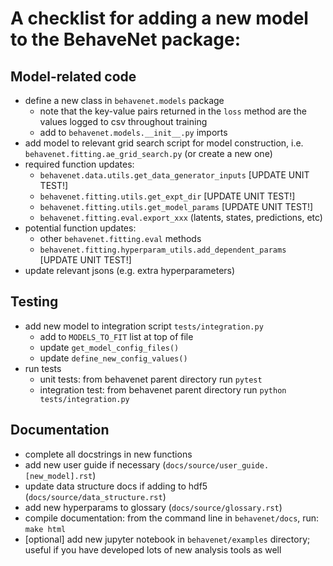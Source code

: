 A checklist for adding a new model to the BehaveNet package:
===

Model-related code
---

* define a new class in `behavenet.models` package
    * note that the key-value pairs returned in the `loss` method are the values logged to csv throughout training
    * add to `behavenet.models.__init__.py` imports
* add model to relevant grid search script for model construction, i.e. `behavenet.fitting.ae_grid_search.py` (or create a new one)
* required function updates:
    * `behavenet.data.utils.get_data_generator_inputs` [UPDATE UNIT TEST!]
    * `behavenet.fitting.utils.get_expt_dir` [UPDATE UNIT TEST!]
    * `behavenet.fitting.utils.get_model_params` [UPDATE UNIT TEST!]
    * `behavenet.fitting.eval.export_xxx` (latents, states, predictions, etc)
* potential function updates:
    * other `behavenet.fitting.eval` methods
    * `behavenet.fitting.hyperparam_utils.add_dependent_params` [UPDATE UNIT TEST!]
* update relevant jsons (e.g. extra hyperparameters)


Testing
---

* add new model to integration script `tests/integration.py`
    * add to `MODELS_TO_FIT` list at top of file 
    * update `get_model_config_files()`
    * update `define_new_config_values()`
*  run tests
    * unit tests: from behavenet parent directory run `pytest`
    * integration test: from behavenet parent directory run `python tests/integration.py`


Documentation
---

* complete all docstrings in new functions
* add new user guide if necessary (`docs/source/user_guide.[new_model].rst`)
* update data structure docs if adding to hdf5 (`docs/source/data_structure.rst`)
* add new hyperparams to glossary (`docs/source/glossary.rst`)
* compile documentation: from the command line in `behavenet/docs`, run: `make html`
* [optional] add new jupyter notebook in `behavenet/examples` directory; useful if you have developed lots of new analysis tools as well
